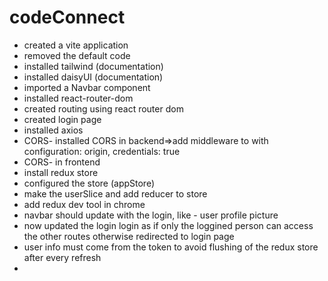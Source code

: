 # codeConnect
- created a vite application
- removed the default code
- installed tailwind (documentation)
- installed daisyUI (documentation)
- imported a Navbar component
- installed react-router-dom
- created routing using react router dom
- created login page 
- installed axios 
- CORS- installed CORS in backend=>add middleware to with configuration: origin, credentials: true
- CORS- in frontend 
- install redux store
- configured the store (appStore)
- make the userSlice and add reducer to store
- add redux dev tool in chrome 
- navbar should update with the login, like - user profile picture
- now updated the login login as if only the loggined person can access the other routes otherwise redirected to login page
- user info must come from the token to avoid flushing of the redux store after every refresh
- 
